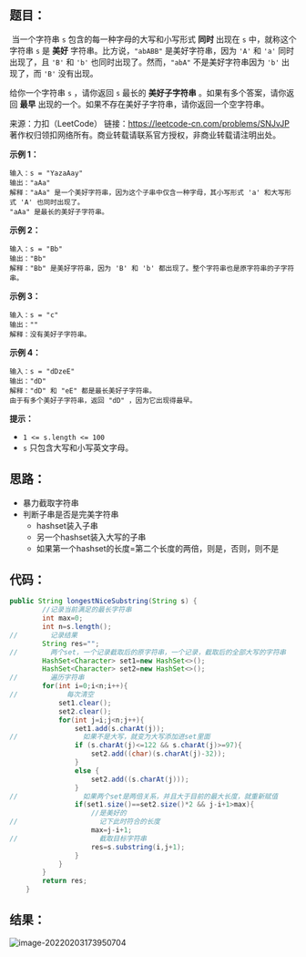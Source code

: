 ## 题目：

​	当一个字符串 `s` 包含的每一种字母的大写和小写形式 **同时** 出现在 `s` 中，就称这个字符串 `s` 是 **美好** 字符串。比方说，`"abABB"` 是美好字符串，因为 `'A'` 和 `'a'` 同时出现了，且 `'B'` 和 `'b'` 也同时出现了。然而，`"abA"` 不是美好字符串因为 `'b'` 出现了，而 `'B'` 没有出现。

给你一个字符串 `s` ，请你返回 `s` 最长的 **美好子字符串** 。如果有多个答案，请你返回 **最早** 出现的一个。如果不存在美好子字符串，请你返回一个空字符串。



来源：力扣（LeetCode） 链接：https://leetcode-cn.com/problems/SNJvJP 著作权归领扣网络所有。商业转载请联系官方授权，非商业转载请注明出处。

<!--more-->

**示例 1：**

```
输入：s = "YazaAay"
输出："aAa"
解释："aAa" 是一个美好字符串，因为这个子串中仅含一种字母，其小写形式 'a' 和大写形式 'A' 也同时出现了。
"aAa" 是最长的美好子字符串。
```

**示例 2：**

```
输入：s = "Bb"
输出："Bb"
解释："Bb" 是美好字符串，因为 'B' 和 'b' 都出现了。整个字符串也是原字符串的子字符串。
```

**示例 3：**

```
输入：s = "c"
输出：""
解释：没有美好子字符串。
```

**示例 4：**

```
输入：s = "dDzeE"
输出："dD"
解释："dD" 和 "eE" 都是最长美好子字符串。
由于有多个美好子字符串，返回 "dD" ，因为它出现得最早。
```

**提示：**

- `1 <= s.length <= 100`
- `s` 只包含大写和小写英文字母。

## 思路：

- 暴力截取字符串
- 判断子串是否是完美字符串
  - hashset装入子串
  - 另一个hashset装入大写的子串
  - 如果第一个hashset的长度=第二个长度的两倍，则是，否则，则不是

## 代码：

```java
public String longestNiceSubstring(String s) {
        //记录当前满足的最长字符串
        int max=0;
        int n=s.length();
//        记录结果
        String res="";
//        两个set，一个记录截取后的原字符串，一个记录，截取后的全部大写的字符串
        HashSet<Character> set1=new HashSet<>();
        HashSet<Character> set2=new HashSet<>();
//        遍历字符串
        for(int i=0;i<n;i++){
//            每次清空
            set1.clear();
            set2.clear();
            for(int j=i;j<n;j++){
                set1.add(s.charAt(j));
//                如果不是大写，就变为大写添加进set里面
                if (s.charAt(j)<=122 && s.charAt(j)>=97){
                    set2.add((char)(s.charAt(j)-32));
                }
                else {
                    set2.add((s.charAt(j)));
                }
//                如果两个set是两倍关系，并且大于目前的最大长度，就重新赋值
                if(set1.size()==set2.size()*2 && j-i+1>max){
                    //是美好的
//                    记下此时符合的长度
                    max=j-i+1;
//                    截取目标字符串
                    res=s.substring(i,j+1);
                }
            }
        }
        return res;
    }
```

## 结果：

![image-20220203173950704](https://gitee.com/misteryliu/typora/raw/master/image/image-20220203173950704.png)